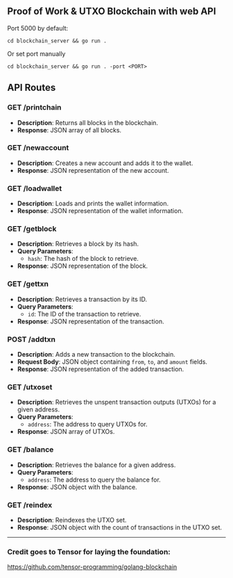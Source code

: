 ## Proof of Work & UTXO Blockchain with web API

Port 5000 by default:

```
cd blockchain_server && go run .
```

Or set port manually

```
cd blockchain_server && go run . -port <PORT>
```

## API Routes

### GET /printchain

-   **Description**: Returns all blocks in the blockchain.
-   **Response**: JSON array of all blocks.

### GET /newaccount

-   **Description**: Creates a new account and adds it to the wallet.
-   **Response**: JSON representation of the new account.

### GET /loadwallet

-   **Description**: Loads and prints the wallet information.
-   **Response**: JSON representation of the wallet information.

### GET /getblock

-   **Description**: Retrieves a block by its hash.
-   **Query Parameters**:
    -   `hash`: The hash of the block to retrieve.
-   **Response**: JSON representation of the block.

### GET /gettxn

-   **Description**: Retrieves a transaction by its ID.
-   **Query Parameters**:
    -   `id`: The ID of the transaction to retrieve.
-   **Response**: JSON representation of the transaction.

### POST /addtxn

-   **Description**: Adds a new transaction to the blockchain.
-   **Request Body**: JSON object containing `from`, `to`, and `amount` fields.
-   **Response**: JSON representation of the added transaction.

### GET /utxoset

-   **Description**: Retrieves the unspent transaction outputs (UTXOs) for a given address.
-   **Query Parameters**:
    -   `address`: The address to query UTXOs for.
-   **Response**: JSON array of UTXOs.

### GET /balance

-   **Description**: Retrieves the balance for a given address.
-   **Query Parameters**:
    -   `address`: The address to query the balance for.
-   **Response**: JSON object with the balance.

### GET /reindex

-   **Description**: Reindexes the UTXO set.
-   **Response**: JSON object with the count of transactions in the UTXO set.

---

### Credit goes to Tensor for laying the foundation:

https://github.com/tensor-programming/golang-blockchain
